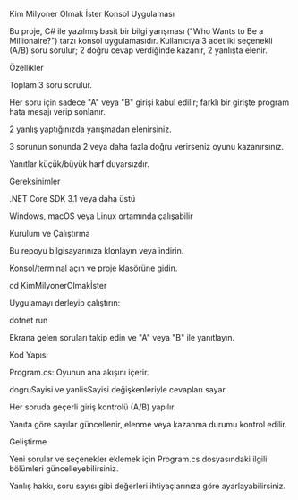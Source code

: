 Kim Milyoner Olmak İster Konsol Uygulaması

Bu proje, C# ile yazılmış basit bir bilgi yarışması ("Who Wants to Be a Millionaire?") tarzı konsol uygulamasıdır. Kullanıcıya 3 adet iki seçenekli (A/B) soru sorulur; 2 doğru cevap verdiğinde kazanır, 2 yanlışta elenir.

Özellikler

Toplam 3 soru sorulur.

Her soru için sadece "A" veya "B" girişi kabul edilir; farklı bir girişte program hata mesajı verip sonlanır.

2 yanlış yaptığınızda yarışmadan elenirsiniz.

3 sorunun sonunda 2 veya daha fazla doğru verirseniz oyunu kazanırsınız.

Yanıtlar küçük/büyük harf duyarsızdır.

Gereksinimler

.NET Core SDK 3.1 veya daha üstü

Windows, macOS veya Linux ortamında çalışabilir

Kurulum ve Çalıştırma

Bu repoyu bilgisayarınıza klonlayın veya indirin.

Konsol/terminal açın ve proje klasörüne gidin.

cd KimMilyonerOlmakİster

Uygulamayı derleyip çalıştırın:

dotnet run

Ekrana gelen soruları takip edin ve "A" veya "B" ile yanıtlayın.

Kod Yapısı

Program.cs: Oyunun ana akışını içerir.

dogruSayisi ve yanlisSayisi değişkenleriyle cevapları sayar.

Her soruda geçerli giriş kontrolü (A/B) yapılır.

Yanıta göre sayılar güncellenir, elenme veya kazanma durumu kontrol edilir.

Geliştirme

Yeni sorular ve seçenekler eklemek için Program.cs dosyasındaki ilgili bölümleri güncelleyebilirsiniz.

Yanlış hakkı, soru sayısı gibi değerleri ihtiyaçlarınıza göre ayarlayabilirsiniz.
